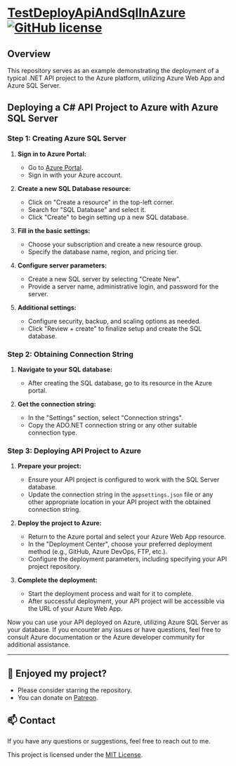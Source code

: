 # [TestDeployApiAndSqlInAzure](https://github.com/a-sharifov/DotNET.AlgorithmsAndDataStructures) [![GitHub license](https://img.shields.io/badge/license-MIT-blue.svg)](https://github.com/a-sharifov/TestDeployApiAndSqlInAzure/blob/master/LICENSE)

## Overview

This repository serves as an example demonstrating the deployment of a typical .NET API project to the Azure platform, utilizing Azure Web App and Azure SQL Server.

## Deploying a C# API Project to Azure with Azure SQL Server

### Step 1: Creating Azure SQL Server

1. **Sign in to Azure Portal:**
   - Go to [Azure Portal](https://portal.azure.com/).
   - Sign in with your Azure account.

2. **Create a new SQL Database resource:**
   - Click on "Create a resource" in the top-left corner.
   - Search for "SQL Database" and select it.
   - Click "Create" to begin setting up a new SQL database.

3. **Fill in the basic settings:**
   - Choose your subscription and create a new resource group.
   - Specify the database name, region, and pricing tier.

4. **Configure server parameters:**
   - Create a new SQL server by selecting "Create New".
   - Provide a server name, administrative login, and password for the server.

5. **Additional settings:**
   - Configure security, backup, and scaling options as needed.
   - Click "Review + create" to finalize setup and create the SQL database.

### Step 2: Obtaining Connection String

1. **Navigate to your SQL database:**
   - After creating the SQL database, go to its resource in the Azure portal.

2. **Get the connection string:**
   - In the "Settings" section, select "Connection strings".
   - Copy the ADO.NET connection string or any other suitable connection type.

### Step 3: Deploying API Project to Azure

1. **Prepare your project:**
   - Ensure your API project is configured to work with the SQL Server database.
   - Update the connection string in the `appsettings.json` file or any other appropriate location in your API project with the obtained connection string.

2. **Deploy the project to Azure:**
   - Return to the Azure portal and select your Azure Web App resource.
   - In the "Deployment Center", choose your preferred deployment method (e.g., GitHub, Azure DevOps, FTP, etc.).
   - Configure the deployment parameters, including specifying your API project repository.

3. **Complete the deployment:**
   - Start the deployment process and wait for it to complete.
   - After successful deployment, your API project will be accessible via the URL of your Azure Web App.

Now you can use your API deployed on Azure, utilizing Azure SQL Server as your database. If you encounter any issues or have questions, feel free to consult Azure documentation or the Azure developer community for additional assistance.

---

## 🌟 Enjoyed my project?

- Please consider starring the repository.
- You can donate on [Patreon](https://www.patreon.com/a_sharifov).

## 📫 Contact

If you have any questions or suggestions, feel free to reach out to me.

This project is licensed under the [MIT License](LICENSE).
